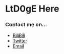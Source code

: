 # LtD0gE Here
### Contact me on...
 - [BiliBili](https://space.bilibili.com/237798346)
 - [Twitter](https://twitter.com/LtD0gE)
 - [Email](mailto:ltdoge@ltdoge.top)
